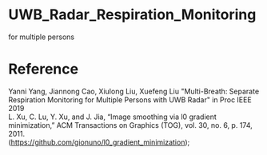 # UWB_Radar_Respiration_Monitoring
for multiple persons


# Reference
Yanni Yang, Jiannong Cao, Xiulong Liu, Xuefeng Liu "Multi-Breath: Separate Respiration Monitoring for Multiple Persons with UWB Radar" in Proc IEEE 2019   
L. Xu, C. Lu, Y. Xu, and J. Jia, “Image smoothing via l0 gradient minimization,” ACM Transactions on Graphics (TOG), vol. 30, no. 6, p. 174, 2011.   
(https://github.com/gionuno/l0_gradient_minimization);
